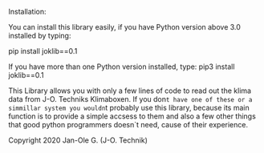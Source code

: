 Installation:

You can install this library easily, if you have Python version above 3.0 installed by typing:
  
pip install joklib==0.1
  
If you have more than one Python version installed, type:
pip3 install joklib==0.1
  
  
 
This Library allows you with only a few lines of code to read out the klima data from J-O. Techniks Klimaboxen.
If you don`t have one of these or a simmillar system you wouldn`t probably use this library, because its main
function is to provide a simple accsess to them and also a few other things that good python programmers doesn`t
need, cause of their experience.

Copyright 2020 Jan-Ole G. (J-O. Technik)
